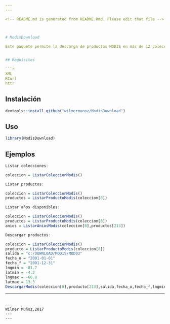 ```yaml
---
---

<!-- README.md is generated from README.Rmd. Please edit that file -->



# ModisDownload

Este paquete permite la descarga de productos MODIS en más de 12 colecciones y 430 productos [info](https://lpdaac.usgs.gov/dataset_discovery/modis/modis_products_table)


## Requisitos

```r
XML
RCurl
httr
```

## Instalación

```R
devtools::install_github("wilmermunoz/ModisDownload")
```

## Uso


```r
library(ModisDownload)
```

## Ejemplos

```r
Listar colecciones:

coleccion = ListarColeccionModis()
```

```r
Listar productos:

coleccion = ListarColeccionModis()
productos = ListarProductoModis(coleccion[8])
```
```r
Listar años disponibles:

coleccion = ListarColeccionModis()
productos = ListarProductoModis(coleccion[8])
anios = ListarAniosModis(coleccion[8],productos[213])
```
```r
Descargar productos:

coleccion = ListarColeccionModis()
producto = ListarProductoModis(coleccion[8])
salida = "c:/DOWNLOAD/MODIS/MOD03"
fecha_o = "2001-01-01"
fecha_f = "2001-12-31"
lngmin = -81.7
latmin = -4.2
lngmax = -66.8
latmax = 13.3
DescargarModis(coleccion[8],producto[213],salida,fecha_o,fecha_f,lngmin,latmin,lngmax,latmax)

```




---
```

---
Wilmer Muñoz,2017
---
---
